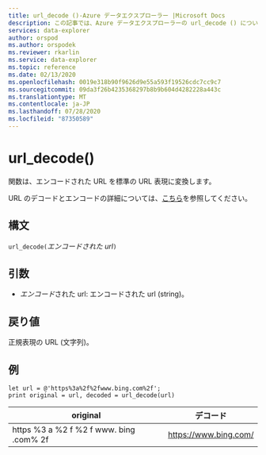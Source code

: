 ```yaml
---
title: url_decode ()-Azure データエクスプローラー |Microsoft Docs
description: この記事では、Azure データエクスプローラーの url_decode () について説明します。
services: data-explorer
author: orspod
ms.author: orspodek
ms.reviewer: rkarlin
ms.service: data-explorer
ms.topic: reference
ms.date: 02/13/2020
ms.openlocfilehash: 0019e318b90f9626d9e55a593f19526cdc7cc9c7
ms.sourcegitcommit: 09da3f26b4235368297b8b9b604d4282228a443c
ms.translationtype: MT
ms.contentlocale: ja-JP
ms.lasthandoff: 07/28/2020
ms.locfileid: "87350589"
---
```

# <a name="url_decode"></a>url_decode()

関数は、エンコードされた URL を標準の URL 表現に変換します。 

URL のデコードとエンコードの詳細については、[こちら](https://en.wikipedia.org/wiki/Percent-encoding)を参照してください。

## <a name="syntax"></a>構文

`url_decode(`*エンコードされた url*`)`

## <a name="arguments"></a>引数

* *エンコード*された url: エンコードされた url (string)。  

## <a name="returns"></a>戻り値

正規表現の URL (文字列)。

## <a name="examples"></a>例

```kusto
let url = @'https%3a%2f%2fwww.bing.com%2f';
print original = url, decoded = url_decode(url)
```

|original|デコード|
|---|---|
|https %3 a %2 f %2 f www. bing .com% 2f|https://www.bing.com/|



 